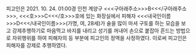 피고인은 2021. 10. 24. 01:00경 인천 계양구 <<<구아래주소>>>B<<</구아래주소>>>, <<<호>>>C<<</호>>>호에 있는 화장실에서 피해자 <<<내국인이름>>>D<<</내국인이름>>>(가명, 여, 28세)가 술을 많이 마셔 구토를 하는 모습을 보고 강제추행하기로 마음먹고 바지를 내리고 성기를 꺼내어 손으로 붙잡아 흔드는 방법으로 자위행위를 하여 피해자의 등 부분에 피고인의 정액을 사정하였다.
이로써 피고인은 피해자를 강제로 추행하였다.